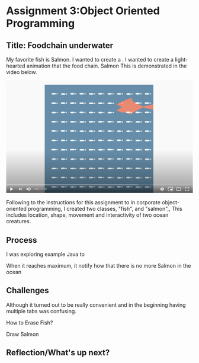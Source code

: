 # Assignment 3:Object Oriented Programming

## Title: Foodchain underwater

My favorite fish is Salmon. I wanted to create a . I wanted to create a light-hearted animation that the food chain.  Salmon 
This is demonstrated in the video below. 

[![Watch the video](Image/salmoneatsfish.png)](https://youtu.be/HjzMetCymzY)

Following to the instructions for this assignment to in corporate object-oriented programming, I created two classes, "fish", and "salmon",, This includes location, shape, movement and interactivity of two ocean creatures. 

## Process
I was exploring example Java to 



When it reaches maximum, it notify how that there is no more Salmon in the ocean


## Challenges

Although it turned out to be really convenient and in the beginning having multiple tabs was confusing. 

How to Erase Fish?

Draw Salmon 



## Reflection/What's up next?

